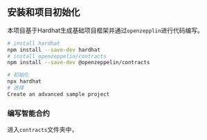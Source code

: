 ## 安装和项目初始化

本项目基于Hardhat生成基础项目框架并通过`openzepplin`进行代码编写。

```bash
# install hardhat
npm install --save-dev hardhat
# install openzeppelin/contracts
npm install --save-dev @openzeppelin/contracts
```

```bash
# 初始化
npx hardhat
# 选择 
Create an advanced sample project
```

### 编写智能合约

进入`contracts`文件夹中，
